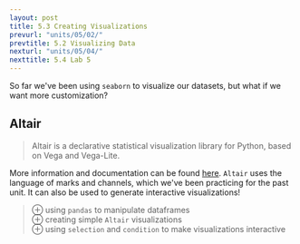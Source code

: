 ```yaml
---
layout: post
title: 5.3 Creating Visualizations
prevurl: "units/05/02/"
prevtitle: 5.2 Visualizing Data
nexturl: "units/05/04/"
nexttitle: 5.4 Lab 5
---
```

So far we've been using `seaborn` to visualize our datasets, but what if we want more customization?

## Altair
> Altair is a declarative statistical visualization library for Python, based on Vega and Vega-Lite.

More information and documentation can be found [here](https://altair-viz.github.io/). `Altair` uses the language of marks and channels, which we've been practicing for the past unit. It can also be used to generate interactive visualizations!

> ⊕ using `pandas` to manipulate dataframes  
> ⊕ creating simple `Altair` visualizations  
> ⊕ using `selection` and `condition` to make visualizations interactive